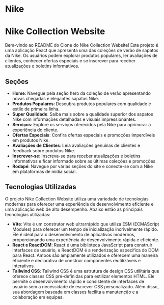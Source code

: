# Nike

# Nike Collection Website

Bem-vindo ao README do Clone do Nike Collection Website! Este projeto é uma aplicação React que apresenta uma das coleções de verão de sapatos da Nike. Os usuários podem explorar produtos populares, ler avaliações de clientes, conhecer ofertas especiais e se inscrever para receber atualizações e boletins informativos.

## Seções

- **Home**: Navegue pela seção hero da coleção de verão apresentando novas chegadas e elegantes sapatos Nike.
- **Produtos Populares**: Descubra produtos populares com qualidade e estilo de primeira linha.
- **Super Qualidade**: Saiba mais sobre a qualidade superior dos sapatos Nike com informações detalhadas e visuais impressionantes.
- **Serviços**: Explore os serviços oferecidos pela Nike para aprimorar a experiência do cliente.
- **Ofertas Especiais**: Confira ofertas especiais e promoções imperdíveis em produtos Nike.
- **Avaliações de Clientes**: Leia avaliações genuínas de clientes e feedback sobre produtos Nike.
- **Inscrever-se**: Inscreva-se para receber atualizações e boletins informativos e ficar informado sobre as últimas coleções e promoções.
- **Rodapé**: Navegue por várias seções do site e conecte-se com a Nike em plataformas de mídia social.

## Tecnologias Utilizadas

O projeto Nike Collection Website utiliza uma variedade de tecnologias modernas para oferecer uma experiência de desenvolvimento eficiente e uma aplicação web de alto desempenho. Abaixo estão as principais tecnologias utilizadas:

- **Vite**: Vite é um construtor web ultrarrápido que utiliza ESM (ECMAScript Modules) para oferecer um tempo de inicialização incrivelmente rápido. Ele é ideal para o desenvolvimento de aplicativos modernos, proporcionando uma experiência de desenvolvimento rápida e eficiente.
- **React e ReactDOM**: React é uma biblioteca JavaScript para construir interfaces de usuário, e ReactDOM é a renderização específica do DOM para React. Ambos são amplamente utilizados e oferecem uma maneira eficiente e declarativa de construir componentes reutilizáveis e interativos.
- **Tailwind CSS**: Tailwind CSS é uma estrutura de design CSS utilitária que oferece classes CSS pré-definidas para estilizar elementos HTML. Ele permite o desenvolvimento rápido e consistente de interfaces de usuário sem a necessidade de escrever CSS personalizado. Além disso, sua abordagem baseada em classes facilita a manutenção e a colaboração em equipes.
